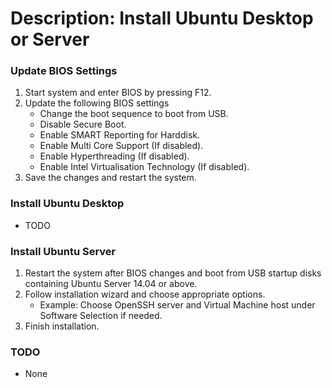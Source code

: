 # Description: Install Ubuntu Desktop or Server

### Update BIOS Settings
1. Start system and enter BIOS by pressing F12.
2. Update the following BIOS settings
    - Change the boot sequence to boot from USB.
    - Disable Secure Boot.
    - Enable SMART Reporting for Harddisk.
    - Enable Multi Core Support (If disabled).
    - Enable Hyperthreading (If disabled).
    - Enable Intel Virtualisation Technology (If disabled).
3. Save the changes and restart the system.

### Install Ubuntu Desktop
* TODO

### Install Ubuntu Server
1. Restart the system after BIOS changes and boot from USB startup disks containing Ubuntu Server 14.04 or above.
2. Follow installation wizard and choose appropriate options.
    - Example: Choose OpenSSH server and Virtual Machine host under Software Selection if needed.
3. Finish installation.

### TODO
* None

